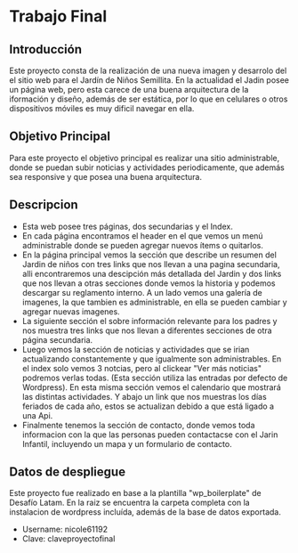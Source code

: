 # Trabajo Final
## Introducción
Este proyecto consta de la realización de una nueva imagen y desarrolo del el sitio web para el Jardín de Niños Semillita. En la actualidad el Jadin posee un página web, pero esta carece de una buena arquitectura de la iformación y diseño, además de ser estática, por lo que en celulares o otros dispositivos móviles es muy dificil navegar en ella. 

## Objetivo Principal
Para este proyecto el objetivo principal es realizar una sitio administrable, donde se puedan subir noticias y actividades periodicamente, que además sea responsive y que posea una buena arquitectura.

## Descripcion
* Esta web posee tres páginas, dos secundarias y el Index.
* En cada página encontramos el header en el que vemos un menú administrable donde se pueden agregar nuevos ítems o quitarlos.
* En la página principal vemos la sección que describe un resumen del Jardin de niños con tres links que nos llevan a una pagina secundaria, alli encontraremos una descipción más detallada del Jardin y dos links que nos llevan a otras secciones donde vemos la historia y podemos descargar su reglamento interno. A un lado vemos una galería de imagenes, la que tambien es administrable, en ella se pueden cambiar y agregar nuevas imagenes.
* La siguiente sección el sobre información relevante para los padres y nos muestra tres links que nos llevan a diferentes secciones de otra página secundaria.
* Luego vemos la sección de noticias y actividades que se irian actualizando constantemente y que igualmente son administrables. En el index solo vemos 3 notcias, pero al clickear "Ver más noticias" podremos verlas todas. (Esta sección utiliza las entradas por defecto de Wordpress). En esta misma sección vemos el calendario que mostrará las distintas actividades. Y abajo un link que nos muestras los días feriados de cada año, estos se actualizan debido a que está ligado a una Api.
* Finalmente tenemos la sección de contacto, donde vemos toda informacion con la que las personas pueden contactacse con el Jarin Infantil, incluyendo un mapa y un formulario de contacto.

## Datos de despliegue
Este proyecto fue realizado en base a la plantilla "wp_boilerplate" de Desafío Latam.
En la raiz se encuentra la carpeta completa con la instalacion de wordpress incluída, además de la base de datos exportada.
* Username: nicole61192
* Clave: claveproyectofinal